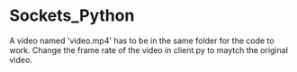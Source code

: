 # Sockets_Python

A video named 'video.mp4' has to be in the same folder for the code to work.
Change the frame rate of the video in client.py to maytch the original video.
